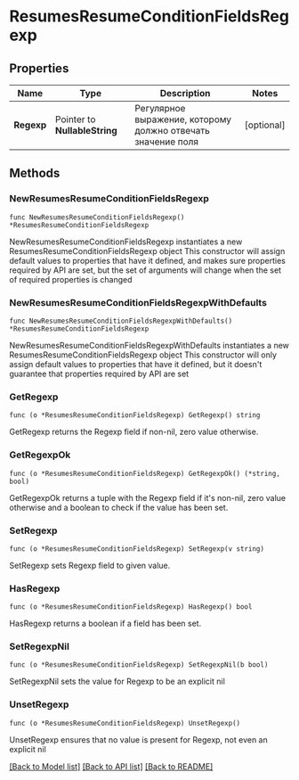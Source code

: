 # ResumesResumeConditionFieldsRegexp

## Properties

Name | Type | Description | Notes
------------ | ------------- | ------------- | -------------
**Regexp** | Pointer to **NullableString** | Регулярное выражение, которому должно отвечать значение поля | [optional] 

## Methods

### NewResumesResumeConditionFieldsRegexp

`func NewResumesResumeConditionFieldsRegexp() *ResumesResumeConditionFieldsRegexp`

NewResumesResumeConditionFieldsRegexp instantiates a new ResumesResumeConditionFieldsRegexp object
This constructor will assign default values to properties that have it defined,
and makes sure properties required by API are set, but the set of arguments
will change when the set of required properties is changed

### NewResumesResumeConditionFieldsRegexpWithDefaults

`func NewResumesResumeConditionFieldsRegexpWithDefaults() *ResumesResumeConditionFieldsRegexp`

NewResumesResumeConditionFieldsRegexpWithDefaults instantiates a new ResumesResumeConditionFieldsRegexp object
This constructor will only assign default values to properties that have it defined,
but it doesn't guarantee that properties required by API are set

### GetRegexp

`func (o *ResumesResumeConditionFieldsRegexp) GetRegexp() string`

GetRegexp returns the Regexp field if non-nil, zero value otherwise.

### GetRegexpOk

`func (o *ResumesResumeConditionFieldsRegexp) GetRegexpOk() (*string, bool)`

GetRegexpOk returns a tuple with the Regexp field if it's non-nil, zero value otherwise
and a boolean to check if the value has been set.

### SetRegexp

`func (o *ResumesResumeConditionFieldsRegexp) SetRegexp(v string)`

SetRegexp sets Regexp field to given value.

### HasRegexp

`func (o *ResumesResumeConditionFieldsRegexp) HasRegexp() bool`

HasRegexp returns a boolean if a field has been set.

### SetRegexpNil

`func (o *ResumesResumeConditionFieldsRegexp) SetRegexpNil(b bool)`

 SetRegexpNil sets the value for Regexp to be an explicit nil

### UnsetRegexp
`func (o *ResumesResumeConditionFieldsRegexp) UnsetRegexp()`

UnsetRegexp ensures that no value is present for Regexp, not even an explicit nil

[[Back to Model list]](../README.md#documentation-for-models) [[Back to API list]](../README.md#documentation-for-api-endpoints) [[Back to README]](../README.md)


